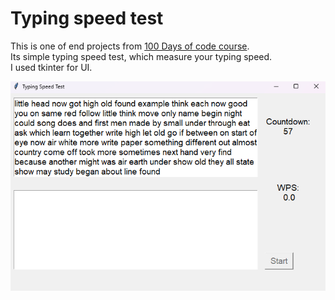# <h1>Typing speed test</h1>  
This is one of end projects from [100 Days of code course](https://www.udemy.com/course/100-days-of-code/).  
Its simple typing speed test, which measure your typing speed.  
I used tkinter for UI.
  
![Screenshot of program running](https://github.com/NiebianskoLicy/typing_speed_test/blob/main/typing_speed_img.png)
